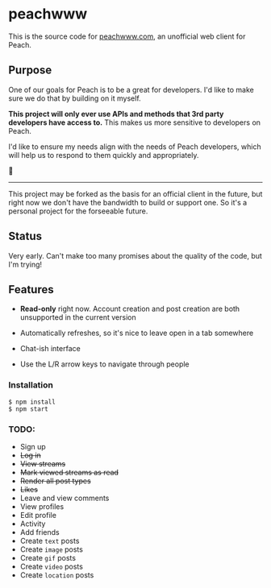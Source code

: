 # peachwww

This is the source code for [peachwww.com](http://peachwww.com), an unofficial web client for Peach.

## Purpose

One of our goals for Peach is to be a great for developers. I'd like to make sure we do that by building on it myself. 

**This project will only ever use APIs and methods that 3rd party developers have access to.** This makes us more sensitive to developers on Peach.

I'd like to ensure my needs align with the needs of Peach developers, which will help us to respond to them quickly and appropriately.

🍑

---

This project may be forked as the basis for an official client in the future, but right now we don't have the bandwidth to build or support one. So it's a personal project for the forseeable future.

## Status

Very early. Can't make too many promises about the quality of the code, but I'm trying!

## Features

- **Read-only** right now. Account creation and post creation are both unsupported in the current version

- Automatically refreshes, so it's nice to leave open in a tab somewhere

- Chat-ish interface

- Use the L/R arrow keys to navigate through people

### Installation

```
$ npm install
$ npm start
```

### TODO:

* Sign up
* ~~Log in~~
* ~~View streams~~
* ~~Mark viewed streams as read~~
* ~~Render all post types~~
* ~~Likes~~
* Leave and view comments
* View profiles
* Edit profile
* Activity
* Add friends
* Create `text` posts
* Create `image` posts
* Create `gif` posts
* Create `video` posts
* Create `location` posts
